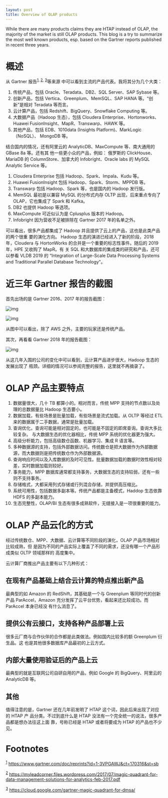 ```yaml
---
layout: post
title: Overview of OLAP products
---
```


While there are many products claims they are HTAP instead of OLAP,
the majority of the market is still OLAP products. This blog is a
try to summarize the most well known products, esp. based on the
Gartner reports published in recent three years.

# 概述

从 Gartner 报告<sup><a id="fnr.1" class="footref" href="#fn.1">1</a></sup><sup>, </sup><sup><a id="fnr.2" class="footref" href="#fn.2">2</a></sup><sup>, </sup><sup><a id="fnr.3" class="footref" href="#fn.3">3</a></sup>等来源
中可以看到主流的产品代表。我将其分为几个大类：

1.  传统产品，包括 Oracle、Teradata、DB2、SQL Server、SAP Sybase 等。
2.  创新产品，包括 Vertica、Greenplum、MemSQL、SAP HANA 等。“创新”是相对 Teradata 等而言。
3.  云计算产品，包括 Redshift、BigQuery、Snowflake Computing 等。
4.  大数据产品（Hadoop 生态），包括 Cloudera Enterprise、Hortonworks、Huawei
    FusionInsight、MapR、Transwarp、HAWK 等。
5.  其他产品，包括 EDB、1010data (Insights Platform)、MarkLogic （NoSQL）、
    MongoDB 等。

结合国内的情况，还有阿里云的 AnalyticDB、MaxCompute 等、南大通用的 GBase 8a 等。还有其
他一些更小众的产品，例如： 俄罗斯的 ClickHouse、MariaDB 的 ColumnStore、加拿大的
Infobright、Oracle labs 的 MySQL Analytic Service 等。

1.  Cloudera Enterprise 包括 Hadoop、Spark、Impala、Kudu 等。
2.  Huawei FusionInsight 包括 Hadoop、Spark、Storm、MPPDB 等。
3.  Transwarp 包括 Hadoop、Spark 等，也是国内的 Hadoop 发行版。
4.  MemSQL 最初是以兼容 MySQL 的分布式内存 OLTP 出现，后来重点专向了 OLAP，它也集成了 Spark 和 Kafka。
5.  DB2 也提供 Hadoop 等选项。
6.  MaxCompute 可近似认为是 Cplusplus 版本的 Hadoop。
7.  Infobright 因为营收不足被排除在 Gartner 2017 年的名单之外。

可以看出，很多产品都集成了 Hadoop 并且提供了云上的产品，这也是此类产品的两个很重
要的演化方向。 Hadoop 生态的演进已经进入了新的阶段，2018 年，Cloudera 与
HortonWorks 的合并是一个重要的标志性事件。随后的 2019 年，HPE 又收购了 MapR。有
关 SQL 和大数据库的集成类的研究和产品，还可以参看 VLDB 2019 的 “Integration of
Large-Scale Data Processing Systems and Traditional Parallel Database
Technology”。


# 近三年 Gartner 报告的截图

首先出场的是 Gartner 2016、2017 年的报告截图：

![img](/images/gartner-dmsa-2016.png)

![img](/images/gartner-dmsa-2017.jpg)

从图中可以看出，除了 AWS 之外，主要的玩家还是传统产品。

其次，再看看 Gartner 2018 年的报告截图：

![img](/images/gartner-dmsa-2018.png)

从这几年入围的公司的变化中可以看到，云计算产品进步很大，Hadoop 生态的发展出现了
瓶颈。详细的情况可以参阅完整的报告，这里就不再摘录了。


# OLAP 产品主要特点

1.  数据量很大，几十 TB 都算小的。相对而言，传统 MPP 支持的节点数以及处理的总数据量比 Hadoop 生态要小。
2.  数据加载，有些场景是批量加载，有些场景是流式加载。从 OLTP 等经过 ETL 来的数据属于二手数据，通常是批量加载。
3.  查询优化，查询可能是相对固定的，也可能是不固定的即席查询。查询大多比较复杂。
    与大数据生态的优化器相比，传统 MPP 系统的优化器更为强大。
4.  高级分析能力，包括高级数仓函数、机器学习、集成 R 语言等。
5.  多种数据源的支持，包括外部数据访问。传统数仓是把大数据作为外部数据源，而大数据则是把传统数仓作为外部数据源。
6.  查询响应时间以及入库数据的及时可见性。批量数据加载的数据时效性相对较差，实时数据加载则较好。
7.  事务能力，MPP 数据库通常都支持事务，大数据生态的支持较弱，还有一些则不支持事务。
8.  存储格式，大都采用列式存储或行列混合存储，并提供高压缩比。
9.  系统可用性，包括数据多副本等。传统产品都是主备模式，Haddop 生态依靠 HDFS 的多副本能力。
10. 生态完整性，OLAP/BI 生态有很多成熟软件，无缝接入是一项很重要的能力。


# OLAP 产品云化的方式

经过传统数仓、MPP、大数据、云计算等不同阶段的演化，OLAP 产品市场相对比较成熟，但
是因为不同的产品实际上覆盖了不同的需求，还没有哪一个产品形成类似 OLTP 领域那样的
高度集中。

云计算厂商推出产品主要有以下几种形式：


## 在现有产品基础上结合云计算的特点推出新产品

最典型的如 Amazon 的 RedShift，其基础是一个与 Greenplum 等同时代的创新产品
ParAccel，Amazon 充分发挥了云平台优势，看起来还比较成功。而 ParAccel 本身已经没
有什么消息了。


## 提供公有云接口，支持各种产品部署上云

很多云厂商与合作伙伴的合作都是此类做法。例如国内比较多的额 Greenplum 衍生品。这
也是其他很多数据库产品最初的上云方式。


## 内部大量使用验证后的产品上云

最典型的就是互联网公司自研自用的产品，例如 Google 的 BigQuery、阿里云的
AnalyticDB 等。


## 其他

值得注意的是，Gartner 还在几年前发明了 HTAP 这个词，因此后来出现了对应的 HTAP 产
品分类。不过到底什么是 HTAP 没法有一个完全统一的说法，很多产品都是想办法往这上面
靠，号称已经是 HTAP 或者将要成为 HTAP 的产品也不少见。

# Footnotes

<sup><a id="fn.1" href="#fnr.1">1</a></sup> <https://www.gartner.com/doc/reprints?id=1-3VPGAWJ&ct=170316&st=sb>

<sup><a id="fn.2" href="#fnr.2">2</a></sup> <https://myleadcorner.files.wordpress.com/2017/07/magic-quadrant-for-data-management-solutions-for-analytics-feb-2017.pdf>

<sup><a id="fn.3" href="#fnr.3">3</a></sup> <https://cloud.google.com/gartner-magic-quadrant-for-dmsa/>

